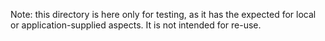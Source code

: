 Note: this directory is here only for testing, as it has the expected for local or application-supplied aspects. It is not intended for re-use.